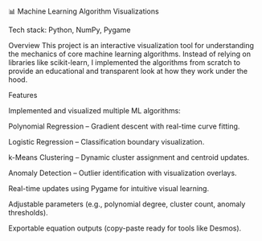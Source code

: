 📊 Machine Learning Algorithm Visualizations

Tech stack: Python, NumPy, Pygame

Overview
This project is an interactive visualization tool for understanding the mechanics of core machine learning algorithms. Instead of relying on libraries like scikit-learn, I implemented the algorithms from scratch to provide an educational and transparent look at how they work under the hood.

Features

Implemented and visualized multiple ML algorithms:

Polynomial Regression – Gradient descent with real-time curve fitting.

Logistic Regression – Classification boundary visualization.

k-Means Clustering – Dynamic cluster assignment and centroid updates.

Anomaly Detection – Outlier identification with visualization overlays.

Real-time updates using Pygame for intuitive visual learning.

Adjustable parameters (e.g., polynomial degree, cluster count, anomaly thresholds).

Exportable equation outputs (copy-paste ready for tools like Desmos).
